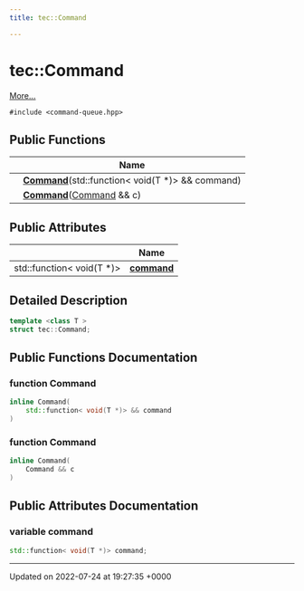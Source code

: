 ```yaml
---
title: tec::Command

---
```


# tec::Command



 [More...](#detailed-description)


`#include <command-queue.hpp>`

## Public Functions

|                | Name           |
| -------------- | -------------- |
| | **[Command](/engine/Classes/structtec_1_1_command/#function-command)**(std::function< void(T *)> && command) |
| | **[Command](/engine/Classes/structtec_1_1_command/#function-command)**([Command](/engine/Classes/structtec_1_1_command/) && c) |

## Public Attributes

|                | Name           |
| -------------- | -------------- |
| std::function< void(T *)> | **[command](/engine/Classes/structtec_1_1_command/#variable-command)**  |

## Detailed Description

```cpp
template <class T >
struct tec::Command;
```

## Public Functions Documentation

### function Command

```cpp
inline Command(
    std::function< void(T *)> && command
)
```


### function Command

```cpp
inline Command(
    Command && c
)
```


## Public Attributes Documentation

### variable command

```cpp
std::function< void(T *)> command;
```


-------------------------------

Updated on 2022-07-24 at 19:27:35 +0000